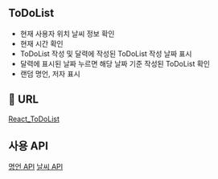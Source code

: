 ## ToDoList
- 현재 사용자 위치 날씨 정보 확인
- 현재 시간 확인
- ToDoList 작성 및 달력에 작성된 ToDoList 작성 날짜 표시
- 달력에 표시된 날짜 누르면 해당 날짜 기준 작성된 ToDoList 확인
- 랜덤 명언, 저자 표시

## 🔗 URL
[React_ToDoList](https://kroomoo.github.io/React_ToDoList/)

## 사용 API
[명언 API](https://favqs.com/api)
[날씨 API](https://openweathermap.org/current)
